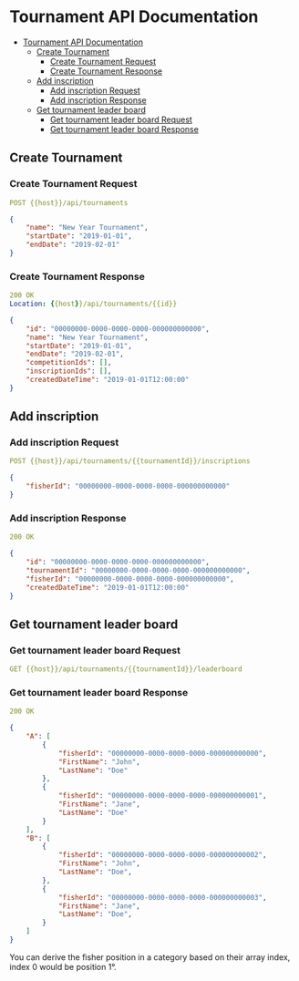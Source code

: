 # Tournament API Documentation

- [Tournament API Documentation](#tournament-api-documentation)
  - [Create Tournament](#create-tournament)
    - [Create Tournament Request](#create-tournament-request)
    - [Create Tournament Response](#create-tournament-response)
  - [Add inscription](#add-inscription)
    - [Add inscription Request](#add-inscription-request)
    - [Add inscription Response](#add-inscription-response)
  - [Get tournament leader board](#get-tournament-leader-board)
    - [Get tournament leader board Request](#get-tournament-leader-board-request)
    - [Get tournament leader board Response](#get-tournament-leader-board-response)

## Create Tournament
### Create Tournament Request
```yml
POST {{host}}/api/tournaments
```

```json
{
    "name": "New Year Tournament",
    "startDate": "2019-01-01",
    "endDate": "2019-02-01"
}
```

### Create Tournament Response
```yml
200 OK
Location: {{host}}/api/tournaments/{{id}}
```

```json
{
    "id": "00000000-0000-0000-0000-000000000000",
    "name": "New Year Tournament",
    "startDate": "2019-01-01",
    "endDate": "2019-02-01",
    "competitionIds": [],
    "inscriptionIds": [],
    "createdDateTime": "2019-01-01T12:00:00"
}
```

## Add inscription

### Add inscription Request
```yml
POST {{host}}/api/tournaments/{{tournamentId}}/inscriptions
```

```json
{
    "fisherId": "00000000-0000-0000-0000-000000000000"
}
```

### Add inscription Response

```yml
200 OK
```

```json
{
    "id": "00000000-0000-0000-0000-000000000000",
    "tournamentId": "00000000-0000-0000-0000-000000000000",
    "fisherId": "00000000-0000-0000-0000-000000000000",
    "createdDateTime": "2019-01-01T12:00:00"
}
```

## Get tournament leader board
### Get tournament leader board Request
```yml
GET {{host}}/api/tournaments/{{tournamentId}}/leaderboard
```

### Get tournament leader board Response
```yml
200 OK
```

```json
{
    "A": [
        {
            "fisherId": "00000000-0000-0000-0000-000000000000",
            "FirstName": "John",
            "LastName": "Doe"
        },
        {
            "fisherId": "00000000-0000-0000-0000-000000000001",
            "FirstName": "Jane",
            "LastName": "Doe"
        }
    ],
    "B": [
        {
            "fisherId": "00000000-0000-0000-0000-000000000002",
            "FirstName": "John",
            "LastName": "Doe",
        },
        {
            "fisherId": "00000000-0000-0000-0000-000000000003",
            "FirstName": "Jane",
            "LastName": "Doe",
        }
    ]
}
```

You can derive the fisher position in a category based on their array index, index 0 would be position 1°.